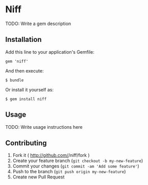 # Niff

TODO: Write a gem description

## Installation

Add this line to your application's Gemfile:

    gem 'niff'

And then execute:

    $ bundle

Or install it yourself as:

    $ gem install niff

## Usage

TODO: Write usage instructions here

## Contributing

1. Fork it ( http://github.com/<my-github-username>/niff/fork )
2. Create your feature branch (`git checkout -b my-new-feature`)
3. Commit your changes (`git commit -am 'Add some feature'`)
4. Push to the branch (`git push origin my-new-feature`)
5. Create new Pull Request
